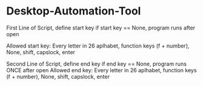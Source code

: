 ﻿# Desktop-Automation-Tool

First Line of Script, define start key
if start key == None, program runs after open

Allowed start key:
Every letter in 26 aplhabet, function keys (f + number), None, shift, capslock, enter

Second Line of Script, define end key
if end key == None, program runs ONCE after open
Allowed end key:
Every letter in 26 aplhabet, function keys (f + number), None, shift, capslock, enter


